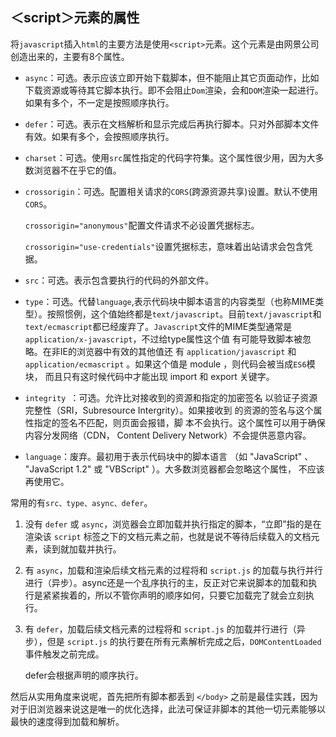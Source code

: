 ## ＜script＞元素的属性

将`javascript`插入`html`的主要方法是使用`<script>`元素。这个元素是由网景公司创造出来的，主要有8个属性。

- `async`：可选。表示应该立即开始下载脚本，但不能阻止其它页面动作，比如下载资源或等待其它脚本执行。即不会阻止`Dom`渲染，会和`DOM`渲染一起进行。如果有多个，不一定是按照顺序执行。

- `defer`：可选。表示在文档解析和显示完成后再执行脚本。只对外部脚本文件有效。如果有多个，会按照顺序执行。

- `charset`：可选。使用`src`属性指定的代码字符集。这个属性很少用，因为大多数浏览器不在乎它的值。

- `crossorigin`：可选。配置相关请求的`CORS`(跨源资源共享)设置。默认不使用`CORS`。

  `crossorigin="anonymous"`配置文件请求不必设置凭据标志。

  `crossorigin="use-credentials"`设置凭据标志，意味着出站请求会包含凭据。

- `src`：可选。表示包含要执行的代码的外部文件。

- `type`：可选。代替`language`,表示代码块中脚本语言的内容类型（也称MIME类型）。按照惯例，这个值始终都是`text/javascript`。目前`text/javascript`和`text/ecmascript`都已经废弃了。`Javascript`文件的MIME类型通常是`application/x-javascript`，不过给type属性这个值 有可能导致脚本被忽略。在非IE的浏览器中有效的其他值还 有 `application/javascript` 和 `application/ecmascript` 。如果这个值是 module ，则代码会被当成`ES6`模块， 而且只有这时候代码中才能出现 import 和 export 关键字。

- `integrity `：可选。允许比对接收到的资源和指定的加密签名 以验证子资源完整性（SRI，Subresource Intergrity）。如果接收到 的资源的签名与这个属性指定的签名不匹配，则页面会报错，脚 本不会执行。这个属性可以用于确保内容分发网络（CDN， Content Delivery Network）不会提供恶意内容。 

- `language`：废弃。最初用于表示代码块中的脚本语言 （如 "JavaScript" 、 "JavaScript 1.2" 或 "VBScript" ）。大多数浏览器都会忽略这个属性， 不应该再使用它。

常用的有`src、type、async、defer`。

1. <script src="script.js"></script>

   没有 `defer` 或 `async`，浏览器会立即加载并执行指定的脚本，“立即”指的是在渲染该 `script` 标签之下的文档元素之前，也就是说不等待后续载入的文档元素，读到就加载并执行。

2. <script async src="script.js"></script>

   有 `async`，加载和渲染后续文档元素的过程将和 `script.js` 的加载与执行并行进行（异步）。async还是一个乱序执行的主，反正对它来说脚本的加载和执行是紧紧挨着的，所以不管你声明的顺序如何，只要它加载完了就会立刻执行。

3. <script defer src="myscript.js"></script>

   有 `defer`，加载后续文档元素的过程将和 `script.js` 的加载并行进行（异步），但是 `script.js` 的执行要在所有元素解析完成之后，`DOMContentLoaded` 事件触发之前完成。

   defer会根据声明的顺序执行。

然后从实用角度来说呢，首先把所有脚本都丢到 `</body>` 之前是最佳实践，因为对于旧浏览器来说这是唯一的优化选择，此法可保证非脚本的其他一切元素能够以最快的速度得到加载和解析。
